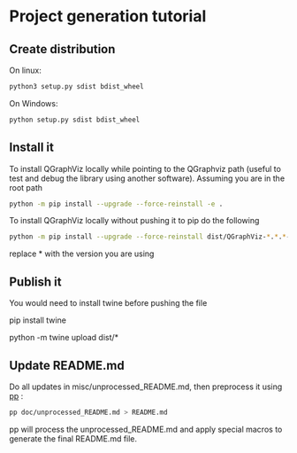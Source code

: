 # Project generation tutorial

## Create distribution

On linux:
```bash
python3 setup.py sdist bdist_wheel
```
On Windows:
```bash
python setup.py sdist bdist_wheel
```

## Install it

To install QGraphViz locally while pointing to the QGraphviz path (useful to test and debug the library using another software). Assuming you are in the root path

```bash
python -m pip install --upgrade --force-reinstall -e .
```


To install QGraphViz locally without pushing it to pip do the following
```bash
python -m pip install --upgrade --force-reinstall dist/QGraphViz-*.*.*-py3-none-any.whl
```

replace * with the version you are using

## Publish it
You would need to install twine before pushing the file

pip install twine

python -m twine upload dist/*

## Update README.md

Do all updates in misc/unprocessed_README.md, then preprocess it using [pp](https://github.com/CDSoft/pp) :

```bash
pp doc/unprocessed_README.md > README.md
```

pp will process the unprocessed_README.md and apply special macros to generate the final README.md file.

